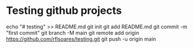 # Testing github projects


echo "# testing" >> README.md
git init
git add README.md
git commit -m "first commit"
git branch -M main
git remote add origin https://github.com/rflsoares/testing.git
git push -u origin main